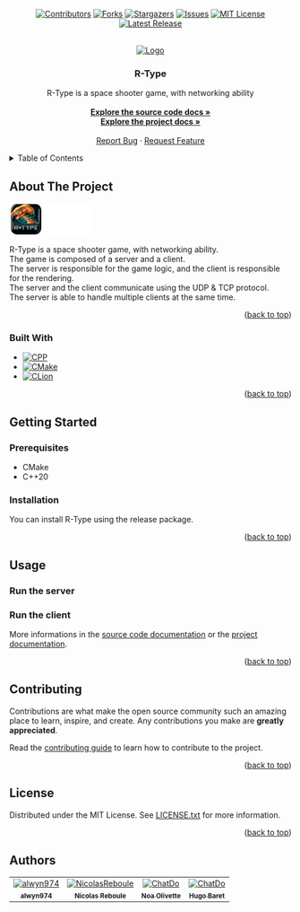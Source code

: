 <!-- Improved compatibility of back to top link: See: https://github.com/othneildrew/Best-README-Template/pull/73 -->
<a name="readme-top"></a>
<!--
*** Thanks for checking out the Best-README-Template. If you have a suggestion
*** that would make this better, please fork the repo and create a pull request
*** or simply open an issue with the tag "enhancement".
*** Don't forget to give the project a star!
*** Thanks again! Now go create something AMAZING! :D
-->



<!-- PROJECT SHIELDS -->
<!--
*** I'm using markdown "reference style" links for readability.
*** Reference links are enclosed in brackets [ ] instead of parentheses ( ).
*** See the bottom of this document for the declaration of the reference variables
*** for contributors-url, forks-url, etc. This is an optional, concise syntax you may use.
*** https://www.markdownguide.org/basic-syntax/#reference-style-links
-->
<div align="center">

[![Contributors][contributors-shield]][contributors-url]
[![Forks][forks-shield]][forks-url]
[![Stargazers][stars-shield]][stars-url]
[![Issues][issues-shield]][issues-url]
[![MIT License][license-shield]][license-url]
[![Latest Release][release-shield]][release-url]

</div>



<!-- PROJECT LOGO -->
<br />
<div align="center">
  <a href="https://github.com/alwyn974/R-Type">
    <img src="assets/rtype/icons/logo.ico" alt="Logo" width="80" height="80">
  </a>

<h3 align="center">R-Type</h3>

  <p align="center">
    R-Type is a space shooter game, with networking ability <br />
    <br />
    <a href="https://alwyn974-rtype.gitbook.io/r-type"><strong>Explore the source code docs »</strong></a>
    <br />
    <a href="https://alwyn974-rtype.gitbook.io/r-type"><strong>Explore the project docs »</strong></a>
    <br />
    <br />
    <a href="https://github.com/alwyn974/R-Type/issues">Report Bug</a>
    ·
    <a href="https://github.com/alwyn974/R-Type/issues">Request Feature</a>
  </p>
</div>

<!-- TABLE OF CONTENTS -->
<details>
  <summary>Table of Contents</summary>
  <ol>
    <li>
      <a href="#about-the-project">About The Project</a>
      <ul>
        <li><a href="#built-with">Built With</a></li>
      </ul>
    </li>
    <li>
      <a href="#getting-started">Getting Started</a>
      <ul>
        <li><a href="#prerequisites">Prerequisites</a></li>
        <li><a href="#installation">Installation</a></li>
      </ul>
    </li>
    <li>
      <a href="#usage">Usage</a>
      <ul>
        <li><a href="#run-the-server">Run the server</a></li>
        <li><a href="#run-the-client">Run the client</a></li>
      </ul>
    </li>
    <li><a href="#contributing">Contributing</a></li>
    <li><a href="#license">License</a></li>
    <li><a href="#authors">Authors</a></li>
  </ol>
</details>

<!-- ABOUT THE PROJECT -->
## About The Project

[![Product Name Screen Shot][product-screenshot]](https://github.com/alwyn974/R-Type)

R-Type is a space shooter game, with networking ability. <br />
The game is composed of a server and a client. <br />
The server is responsible for the game logic, and the client is responsible for the rendering. <br />
The server and the client communicate using the UDP & TCP protocol. <br />
The server is able to handle multiple clients at the same time. <br />

<p align="right">(<a href="#readme-top">back to top</a>)</p>

### Built With

* [![CPP][CPP]][CPP-url]
* [![CMake][CMake]][CMake-url]
* [![CLion][CLion]][CLion-url]

<p align="right">(<a href="#readme-top">back to top</a>)</p>

<!-- GETTING STARTED -->
## Getting Started

### Prerequisites

- CMake
- C++20

### Installation

You can install R-Type using the release package. <br />

<!-- TODO: Add installation instructions -->

<p align="right">(<a href="#readme-top">back to top</a>)</p>

<!-- USAGE EXAMPLES -->
## Usage

### Run the server

### Run the client

More informations in the [source code documentation][github.io-url] or the [project documentation][gitbook-url].

<p align="right">(<a href="#readme-top">back to top</a>)</p>


<!-- CONTRIBUTING -->
## Contributing

Contributions are what make the open source community such an amazing place to learn, inspire, and create. Any contributions you make are **greatly appreciated**.

Read the [contributing guide][contributing-url] to learn how to contribute to the project.

<p align="right">(<a href="#readme-top">back to top</a>)</p>


<!-- LICENSE -->
## License

Distributed under the MIT License. See [LICENSE.txt][license-url] for more information.

<p align="right">(<a href="#readme-top">back to top</a>)</p>

## Authors

<table>
    <tbody>
        <tr>
            <td align="center"><a href="https://github.com/alwyn974/"><img src="https://avatars.githubusercontent.com/u/47529956?v=4?s=100" width="100px;" alt="alwyn974"/><br /><sub><b>alwyn974</b></sub></a><br /></td>
            <td align="center"><a href="https://github.com/NicolasReboule/"><img src="https://avatars.githubusercontent.com/u/72016245?v=4?s=100" width="100px;" alt="NicolasReboule"/><br /><sub><b>Nicolas Reboule</b></sub></a><br /></td>
            <td align="center"><a href="https://github.com/NoaOlivette/"><img src="https://avatars.githubusercontent.com/u/71897697?v=4?s=100" width="100px;" alt="ChatDo"/><br /><sub><b>Noa Olivette</b></sub></a><br /></td>
            <td align="center"><a href="https://github.com/HugoBaret/"><img src="https://avatars.githubusercontent.com/u/72015973?v=4?s=100" width="100px;" alt="ChatDo"/><br /><sub><b>Hugo Baret</b></sub></a><br /></td>
        </tr>
    </tbody>
</table>


<!-- MARKDOWN LINKS & IMAGES -->
<!-- https://www.markdownguide.org/basic-syntax/#reference-style-links -->
[contributors-shield]: https://img.shields.io/github/contributors/alwyn974/R-Type.svg?style=for-the-badge
[contributors-url]: https://github.com/alwyn974/R-Type/graphs/contributors
[forks-shield]: https://img.shields.io/github/forks/alwyn974/R-Type.svg?style=for-the-badge
[forks-url]: https://github.com/alwyn974/R-Type/network/members
[stars-shield]: https://img.shields.io/github/stars/alwyn974/R-Type.svg?style=for-the-badge
[stars-url]: https://github.com/alwyn974/R-Type/stargazers
[issues-shield]: https://img.shields.io/github/issues/alwyn974/R-Type.svg?style=for-the-badge
[issues-url]: https://github.com/alwyn974/R-Type/issues
[license-shield]: https://img.shields.io/github/license/alwyn974/R-Type.svg?style=for-the-badge
[license-url]: https://github.com/alwyn974/R-Type/blob/master/LICENSE.txt
[product-screenshot]: assets/rtype/nsis/nsis-header.png
[contributing-url]: CONTRIBUTING.md
[gitbook-url]: https://alwyn974-rtype.gitbook.io/r-type/
[github.io-url]: https://alwyn974.github.io/R-Type/
[release-shield]: https://img.shields.io/github/v/release/alwyn974/R-Type?color=lime&label=LATEST%20RELEASE&style=for-the-badge
[release-url]: https://github.com/alwyn974/R-Type/releases/latest

[CPP]: https://img.shields.io/badge/c++-%2300599C.svg?style=for-the-badge&logo=c%2B%2B&logoColor=white
[CPP-url]: https://en.cppreference.com/w/cpp/20
[CMake]: https://img.shields.io/badge/CMake-%23008FBA.svg?style=for-the-badge&logo=cmake&logoColor=white
[CMake-url]: https://cmake.org
[CLion]: https://img.shields.io/badge/CLion-black?style=for-the-badge&logo=clion&logoColor=white
[CLion-url]: https://www.jetbrains.com/clion/
